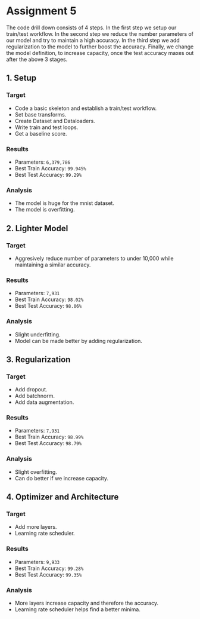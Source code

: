 # Assignment 5

The code drill down consists of 4 steps. In the first step we setup our train/test workflow. In the second step we reduce the number parameters of our model and try to maintain a high accuracy. In the third step we add regularization to the model to further boost the accuracy. Finally, we change the model definition, to increase capacity, once the test accuracy maxes out after the above 3 stages.

## 1. Setup

### Target

- Code a basic skeleton and establish a train/test workflow.
- Set base transforms.
- Create Dataset and Dataloaders.
- Write train and test loops.
- Get a baseline score.

### Results

- Parameters: `6,379,786`
- Best Train Accuracy: `99.945%`
- Best Test Accuracy: `99.29%`

### Analysis

- The model is huge for the mnist dataset.
- The model is overfitting.

## 2. Lighter Model

### Target

- Aggresively reduce number of parameters to under 10,000 while maintaining a similar accuracy.

### Results

- Parameters: `7,931`
- Best Train Accuracy: `98.02%`
- Best Test Accuracy: `98.06%`

### Analysis

- Slight underfitting.
- Model can be made better by adding regularization.

## 3. Regularization

### Target

- Add dropout.
- Add batchnorm.
- Add data augmentation.

### Results

- Parameters: `7,931`
- Best Train Accuracy: `98.99%`
- Best Test Accuracy: `98.79%`

### Analysis

- Slight overfitting.
- Can do better if we increase capacity.

## 4. Optimizer and Architecture

### Target

- Add more layers.
- Learning rate scheduler.

### Results

- Parameters: `9,933`
- Best Train Accuracy: `99.28%`
- Best Test Accuracy: `99.35%`

### Analysis

- More layers increase capacity and therefore the accuracy.
- Learning rate scheduler helps find a better minima.
